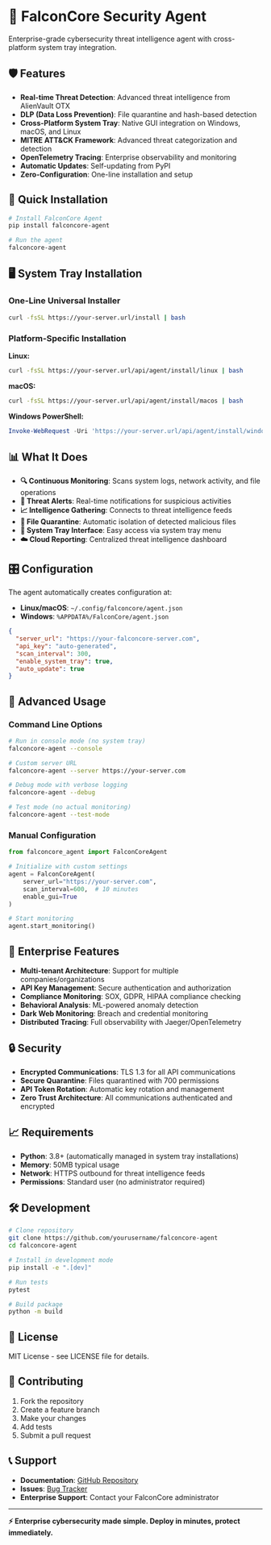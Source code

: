 # 🦅 FalconCore Security Agent

Enterprise-grade cybersecurity threat intelligence agent with cross-platform system tray integration.

## 🛡️ Features

- **Real-time Threat Detection**: Advanced threat intelligence from AlienVault OTX
- **DLP (Data Loss Prevention)**: File quarantine and hash-based detection
- **Cross-Platform System Tray**: Native GUI integration on Windows, macOS, and Linux
- **MITRE ATT&CK Framework**: Advanced threat categorization and detection
- **OpenTelemetry Tracing**: Enterprise observability and monitoring
- **Automatic Updates**: Self-updating from PyPI
- **Zero-Configuration**: One-line installation and setup

## 🚀 Quick Installation

```bash
# Install FalconCore Agent
pip install falconcore-agent

# Run the agent
falconcore-agent
```

## 🖥️ System Tray Installation

### **One-Line Universal Installer**

```bash
curl -fsSL https://your-server.url/install | bash
```

### **Platform-Specific Installation**

**Linux:**
```bash
curl -fsSL https://your-server.url/api/agent/install/linux | bash
```

**macOS:**
```bash
curl -fsSL https://your-server.url/api/agent/install/macos | bash
```

**Windows PowerShell:**
```powershell
Invoke-WebRequest -Uri 'https://your-server.url/api/agent/install/windows' -OutFile 'install.bat'; .\install.bat
```

## 📊 What It Does

- **🔍 Continuous Monitoring**: Scans system logs, network activity, and file operations
- **🚨 Threat Alerts**: Real-time notifications for suspicious activities  
- **📈 Intelligence Gathering**: Connects to threat intelligence feeds
- **🔐 File Quarantine**: Automatic isolation of detected malicious files
- **📱 System Tray Interface**: Easy access via system tray menu
- **☁️ Cloud Reporting**: Centralized threat intelligence dashboard

## 🎛️ Configuration

The agent automatically creates configuration at:
- **Linux/macOS**: `~/.config/falconcore/agent.json`
- **Windows**: `%APPDATA%/FalconCore/agent.json`

```json
{
  "server_url": "https://your-falconcore-server.com",
  "api_key": "auto-generated",
  "scan_interval": 300,
  "enable_system_tray": true,
  "auto_update": true
}
```

## 🔧 Advanced Usage

### **Command Line Options**

```bash
# Run in console mode (no system tray)
falconcore-agent --console

# Custom server URL
falconcore-agent --server https://your-server.com

# Debug mode with verbose logging
falconcore-agent --debug

# Test mode (no actual monitoring)
falconcore-agent --test-mode
```

### **Manual Configuration**

```python
from falconcore_agent import FalconCoreAgent

# Initialize with custom settings
agent = FalconCoreAgent(
    server_url="https://your-server.com",
    scan_interval=600,  # 10 minutes
    enable_gui=True
)

# Start monitoring
agent.start_monitoring()
```

## 🏢 Enterprise Features

- **Multi-tenant Architecture**: Support for multiple companies/organizations
- **API Key Management**: Secure authentication and authorization
- **Compliance Monitoring**: SOX, GDPR, HIPAA compliance checking
- **Behavioral Analysis**: ML-powered anomaly detection
- **Dark Web Monitoring**: Breach and credential monitoring
- **Distributed Tracing**: Full observability with Jaeger/OpenTelemetry

## 🔒 Security

- **Encrypted Communications**: TLS 1.3 for all API communications
- **Secure Quarantine**: Files quarantined with 700 permissions
- **API Token Rotation**: Automatic key rotation and management
- **Zero Trust Architecture**: All communications authenticated and encrypted

## 📈 Requirements

- **Python**: 3.8+ (automatically managed in system tray installations)
- **Memory**: 50MB typical usage
- **Network**: HTTPS outbound for threat intelligence feeds
- **Permissions**: Standard user (no administrator required)

## 🛠️ Development

```bash
# Clone repository
git clone https://github.com/yourusername/falconcore-agent
cd falconcore-agent

# Install in development mode
pip install -e ".[dev]"

# Run tests
pytest

# Build package
python -m build
```

## 📄 License

MIT License - see LICENSE file for details.

## 🤝 Contributing

1. Fork the repository
2. Create a feature branch
3. Make your changes
4. Add tests
5. Submit a pull request

## 📞 Support

- **Documentation**: [GitHub Repository](https://github.com/yourusername/falconcore-agent)
- **Issues**: [Bug Tracker](https://github.com/yourusername/falconcore-agent/issues)
- **Enterprise Support**: Contact your FalconCore administrator

---

**⚡ Enterprise cybersecurity made simple. Deploy in minutes, protect immediately.**